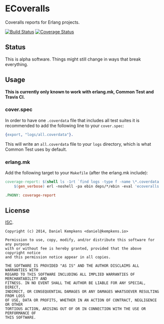# ECoveralls

Coveralls reports for Erlang projects.

[![Build Status](https://travis-ci.org/nifoc/ecoveralls.png)](https://travis-ci.org/nifoc/ecoveralls) [![Coverage Status](https://coveralls.io/repos/nifoc/ecoveralls/badge.png?branch=master)](https://coveralls.io/r/nifoc/ecoveralls?branch=master)

## Status

This is alpha software. Things might still change in ways that break everything.

## Usage

**This is currently only known to work with erlang.mk, Common Test and Travis CI.**

### cover.spec

In order to have one `.coverdata` file that includes all test suites it is recommended to add the following line to your `cover.spec`:

```erlang
{export, "logs/all.coverdata"}.
```

This will write an `all.coverdata` file to your `logs` directory, which is what Common Test uses by default.

### erlang.mk

Add the following target to your `Makefile` (after the erlang.mk include):

```makefile
coverage-report: $(shell ls -1rt `find logs -type f -name \*.coverdata 2>/dev/null` | tail -n1)
	$(gen_verbose) erl -noshell -pa ebin deps/*/ebin -eval 'ecoveralls:travis_ci("$?"), init:stop()'

.PHONY: coverage-report
```

## License

[ISC](https://en.wikipedia.org/wiki/ISC_license).

```
Copyright (c) 2014, Daniel Kempkens <daniel@kempkens.io>

Permission to use, copy, modify, and/or distribute this software for any purpose
with or without fee is hereby granted, provided that the above copyright notice
and this permission notice appear in all copies.

THE SOFTWARE IS PROVIDED "AS IS" AND THE AUTHOR DISCLAIMS ALL WARRANTIES WITH
REGARD TO THIS SOFTWARE INCLUDING ALL IMPLIED WARRANTIES OF MERCHANTABILITY AND
FITNESS. IN NO EVENT SHALL THE AUTHOR BE LIABLE FOR ANY SPECIAL, DIRECT,
INDIRECT, OR CONSEQUENTIAL DAMAGES OR ANY DAMAGES WHATSOEVER RESULTING FROM LOSS
OF USE, DATA OR PROFITS, WHETHER IN AN ACTION OF CONTRACT, NEGLIGENCE OR OTHER
TORTIOUS ACTION, ARISING OUT OF OR IN CONNECTION WITH THE USE OR PERFORMANCE OF
THIS SOFTWARE.
```
